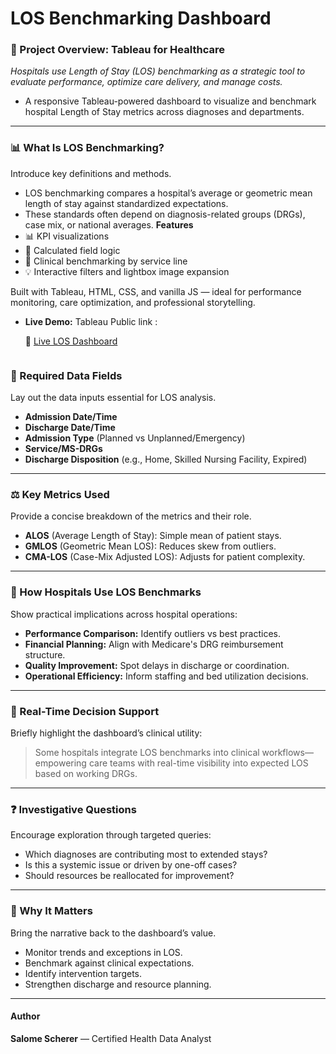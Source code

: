 # LOS Benchmarking Dashboard

### 🏥 Project Overview: Tableau for Healthcare
*Hospitals use Length of Stay (LOS) benchmarking as a strategic tool to evaluate performance, optimize care delivery, and manage costs.*
- A responsive Tableau-powered dashboard to visualize and benchmark hospital Length of Stay metrics across diagnoses and departments.
---

### 📊 What Is LOS Benchmarking?
Introduce key definitions and methods.
- LOS benchmarking compares a hospital’s average or geometric mean length of stay against standardized expectations.
- These standards often depend on diagnosis-related groups (DRGs), case mix, or national averages.
**Features**
- 📊 KPI visualizations
- 📐 Calculated field logic
- 🏥 Clinical benchmarking by service line
- 💡 Interactive filters and lightbox image expansion

Built with Tableau, HTML, CSS, and vanilla JS — ideal for performance monitoring, care optimization, and professional storytelling.

- **Live Demo:** Tableau Public link :
 
  🔗 [Live LOS Dashboard](https://public.tableau.com/views/LengthofStay_17530214381720/LengthofStay)
  ```

### 📁 Required Data Fields
Lay out the data inputs essential for LOS analysis.
- **Admission Date/Time**  
- **Discharge Date/Time**
- **Admission Type** (Planned vs Unplanned/Emergency)  
- **Service/MS-DRGs**  
- **Discharge Disposition** (e.g., Home, Skilled Nursing Facility, Expired)

---

### ⚖️ Key Metrics Used
Provide a concise breakdown of the metrics and their role.
- **ALOS** (Average Length of Stay): Simple mean of patient stays.
- **GMLOS** (Geometric Mean LOS): Reduces skew from outliers.
- **CMA-LOS** (Case-Mix Adjusted LOS): Adjusts for patient complexity.

---

### 🏨 How Hospitals Use LOS Benchmarks
Show practical implications across hospital operations:
- **Performance Comparison:** Identify outliers vs best practices.
- **Financial Planning:** Align with Medicare's DRG reimbursement structure.
- **Quality Improvement:** Spot delays in discharge or coordination.
- **Operational Efficiency:** Inform staffing and bed utilization decisions.

---

### 🧠 Real-Time Decision Support
Briefly highlight the dashboard’s clinical utility:
> Some hospitals integrate LOS benchmarks into clinical workflows—empowering care teams with real-time visibility into expected LOS based on working DRGs.

---

### ❓ Investigative Questions
Encourage exploration through targeted queries:
- Which diagnoses are contributing most to extended stays?
- Is this a systemic issue or driven by one-off cases?
- Should resources be reallocated for improvement?

---

### 🚀 Why It Matters
Bring the narrative back to the dashboard’s value.
- Monitor trends and exceptions in LOS.
- Benchmark against clinical expectations.
- Identify intervention targets.
- Strengthen discharge and resource planning.

---
  #### Author  
  **Salome Scherer** — Certified Health Data Analyst  


